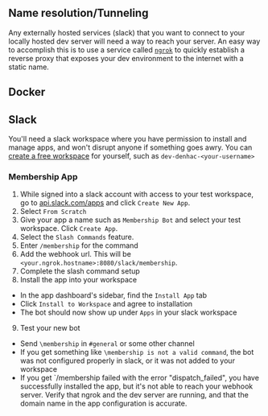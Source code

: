 ## Name resolution/Tunneling
Any externally hosted services (slack) that you want to connect to your locally hosted dev server will need a way to reach your server.
An easy way to accomplish this is to use a service called [`ngrok`](https://dashboard.ngrok.com/get-started/setup) to quickly establish a reverse proxy that exposes your dev environment to the internet with a static name.

## Docker

## Slack
You'll need a slack workspace where you have permission to install and manage apps, and won't disrupt anyone if something goes awry.
You can [create a free workspace](https://slack.com/get-started#/create) for yourself, such as `dev-denhac-<your-username>`

### Membership App
1. While signed into a slack account with access to your test workspace, go to [api.slack.com/apps](api.slack.com/apps) and click `Create New App`.
2. Select `From Scratch`
3. Give your app a name such as `Membership Bot` and select your test workspace. Click `Create App`.
4. Select the `Slash Commands` feature.
5. Enter `/membership` for the command
6. Add the webhook url. This will be `<your.ngrok.hostname>:8080/slack/membership`. 
7. Complete the slash command setup
8. Install the app into your workspace
  - In the app dashboard's sidebar, find the `Install App` tab
  - Click `Install to Workspace` and agree to installation
  - The bot should now show up under `Apps` in your slack workspace
9. Test your new bot
  - Send `\membership` in `#general` or some other channel
  - If you get something like `\membership is not a valid command`, the bot was not configured properly in slack, or it was not added to your workspace
  - If you get `/membership failed with the error "dispatch_failed", you have successfully installed the app, but it's not able to reach your webhook server. Verify that ngrok and the dev server are running, and that the domain name in the app configuration is accurate.


